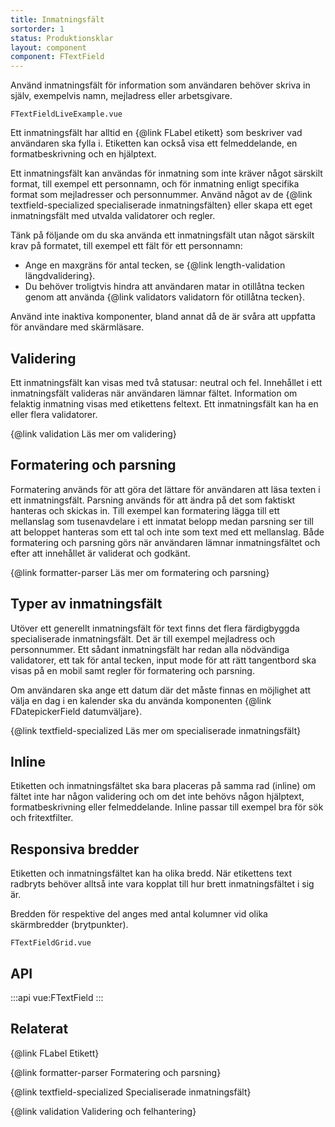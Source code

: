 ```yaml
---
title: Inmatningsfält
sortorder: 1
status: Produktionsklar
layout: component
component: FTextField
---
```


Använd inmatningsfält för information som användaren behöver skriva in själv, exempelvis namn, mejladress eller arbetsgivare.

```import live-example
FTextFieldLiveExample.vue
```

Ett inmatningsfält har alltid en {@link FLabel etikett} som beskriver vad användaren ska fylla i. Etiketten kan också visa ett felmeddelande, en formatbeskrivning och en hjälptext.

Ett inmatningsfält kan användas för inmatning som inte kräver något särskilt format, till exempel ett personnamn, och för inmatning enligt specifika format som mejladresser och personnummer. Använd något av de {@link textfield-specialized specialiserade inmatningsfälten} eller skapa ett eget inmatningsfält med utvalda validatorer och regler.

Tänk på följande om du ska använda ett inmatningsfält utan något särskilt krav på formatet, till exempel ett fält för ett personnamn:

-   Ange en maxgräns för antal tecken, se {@link length-validation längdvalidering}.
-   Du behöver troligtvis hindra att användaren matar in otillåtna tecken genom att använda {@link validators validatorn för otillåtna tecken}.

Använd inte inaktiva komponenter, bland annat då de är svåra att uppfatta för användare med skärmläsare.

## Validering

Ett inmatningsfält kan visas med två statusar: neutral och fel. Innehållet i ett inmatningsfält valideras när användaren lämnar fältet. Information om felaktig inmatning visas med etikettens feltext. Ett inmatningsfält kan ha en eller flera validatorer.

{@link validation Läs mer om validering}

## Formatering och parsning

Formatering används för att göra det lättare för användaren att läsa texten i ett inmatningsfält. Parsning används för att ändra på det som faktiskt hanteras och skickas in. Till exempel kan formatering lägga till ett mellanslag som tusenavdelare i ett inmatat belopp medan parsning ser till att beloppet hanteras som ett tal och inte som text med ett mellanslag. Både formatering och parsning görs när användaren lämnar inmatningsfältet och efter att innehållet är validerat och godkänt.

{@link formatter-parser Läs mer om formatering och parsning}

## Typer av inmatningsfält

Utöver ett generellt inmatningsfält för text finns det flera färdigbyggda specialiserade inmatningsfält. Det är till exempel mejladress och personnummer. Ett sådant inmatningsfält har redan alla nödvändiga validatorer, ett tak för antal tecken, input mode för att rätt tangentbord ska visas på en mobil samt regler för formatering och parsning.

Om användaren ska ange ett datum där det måste finnas en möjlighet att välja en dag i en kalender ska du använda komponenten {@link FDatepickerField datumväljare}.

{@link textfield-specialized Läs mer om specialiserade inmatningsfält}

## Inline

Etiketten och inmatningsfältet ska bara placeras på samma rad (inline) om fältet inte har någon validering och om det inte behövs någon hjälptext, formatbeskrivning eller felmeddelande. Inline passar till exempel bra för sök och fritextfilter.

## Responsiva bredder

Etiketten och inmatningsfältet kan ha olika bredd. När etikettens text radbryts behöver alltså inte vara kopplat till hur brett inmatningsfältet i sig är.

Bredden för respektive del anges med antal kolumner vid olika skärmbredder (brytpunkter).

```import test-id=grid
FTextFieldGrid.vue
```

## API

:::api
vue:FTextField
:::

## Relaterat

{@link FLabel Etikett}

{@link formatter-parser Formatering och parsning}

{@link textfield-specialized Specialiserade inmatningsfält}

{@link validation Validering och felhantering}
